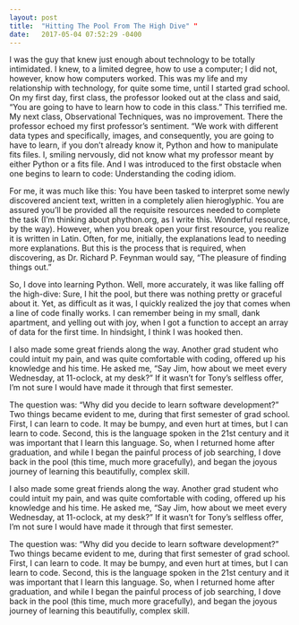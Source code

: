 ```yaml
---
layout: post
title:  "Hitting The Pool From The High Dive" "
date:   2017-05-04 07:52:29 -0400
---
```


I was the guy that knew just enough about technology to be totally intimidated.  I knew, to a limited degree, how to use a computer; I did not, however, know how computers worked.  This was my life and my relationship with technology, for quite some time, until I started grad school.  On my first day, first class, the professor looked out at the class and said, “You are going to have to learn how to code in this class.”  This terrified me.  My next class, Observational Techniques, was no improvement.  There the professor echoed my first professor’s sentiment.  “We work with different data types and specifically, images, and consequently, you are going to have to learn, if you don’t already know it, Python and how to manipulate fits files.  I, smiling nervously, did not know what my professor meant by either Python or a fits file.  And I was introduced to the first obstacle when one begins to learn to code: Understanding the coding idiom.  

For me, it was much like this: You have been tasked to interpret some newly discovered ancient text, written in a completely alien hieroglyphic.  You are assured you’ll be provided all the requisite resources needed to complete the task (I’m thinking about phython.org, as I write this.  Wonderful resource, by the way).  However, when you break open your first resource, you realize it is written in Latin.  Often, for me, initially, the explanations lead to needing more explanations.  But this is the process that is required, when discovering, as Dr. Richard P. Feynman would say, “The pleasure of finding things out.”  

So, I dove into learning Python.  Well, more accurately, it was like falling off the high-dive: Sure, I hit the pool, but there was nothing pretty or graceful about it.  Yet, as difficult as it was, I quickly realized the joy that comes when a line of code finally works.  I can remember being in my small, dank apartment, and yelling out with joy, when I got a function to accept an array of data for the first time.  In hindsight, I think I was hooked then.  

I also made some great friends along the way.  Another grad student who could intuit my pain, and was quite comfortable with coding, offered up his knowledge and his time.  He asked me, “Say Jim, how about we meet every Wednesday, at 11-oclock, at my desk?” If it wasn’t for Tony’s selfless offer, I’m not sure I would have made it through that first semester.  

The question was: “Why did you decide to learn software development?”  Two things became evident to me, during that first semester of grad school.  First, I can learn to code. It may be bumpy, and even hurt at times, but I can learn to code.  Second, this is the language spoken in the 21st century and it was important that I learn this language.  So, when I returned home after graduation, and while I began the painful process of job searching, I dove back in the pool (this time,  much more gracefully), and began the joyous journey of learning this beautifully, complex skill.  


I also made some great friends along the way.  Another grad student who could intuit my pain, and was quite comfortable with coding, offered up his knowledge and his time.  He asked me, “Say Jim, how about we meet every Wednesday, at 11-oclock, at my desk?” If it wasn’t for Tony’s selfless offer, I’m not sure I would have made it through that first semester.  

The question was: “Why did you decide to learn software development?”  Two things became evident to me, during that first semester of grad school.  First, I can learn to code. It may be bumpy, and even hurt at times, but I can learn to code.  Second, this is the language spoken in the 21st century and it was important that I learn this language.  So, when I returned home after graduation, and while I began the painful process of job searching, I dove back in the pool (this time,  much more gracefully), and began the joyous journey of learning this beautifully, complex skill.  

